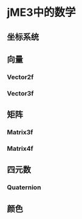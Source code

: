 # jME3中的数学

## 坐标系统

## 向量

### Vector2f

### Vector3f

## 矩阵

### Matrix3f

### Matrix4f

## 四元数

### Quaternion

## 颜色

